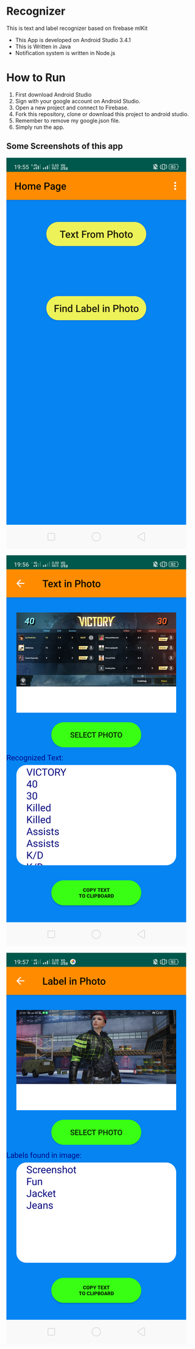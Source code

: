 # Recognizer
This is text and label recognizer based on firebase mlKit

* This App is developed on Android Studio 3.4.1
* This is Written in Java
* Notification system is written in Node.js

# How to Run
1. First download Android Studio
2. Sign with your google account on Android Studio.
3. Open a new project and connect to Firebase.
4. Fork this repository, clone or download this project to android studio.
5. Remember to remove my google.json file.
6. Simply run the app.

## Some Screenshots of this app
![ Home](/images/home.png)

![ text](/images/text.png)

![label](/images/label.png)



